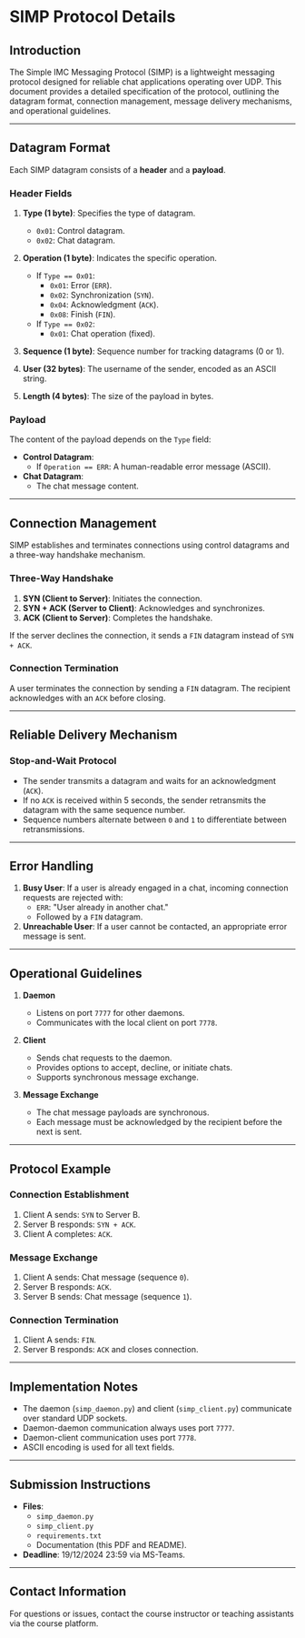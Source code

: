 # SIMP Protocol Details

## **Introduction**
The Simple IMC Messaging Protocol (SIMP) is a lightweight messaging protocol designed for reliable chat applications operating over UDP. This document provides a detailed specification of the protocol, outlining the datagram format, connection management, message delivery mechanisms, and operational guidelines.

---

## **Datagram Format**
Each SIMP datagram consists of a **header** and a **payload**.

### **Header Fields**
1. **Type (1 byte)**: Specifies the type of datagram.
   - `0x01`: Control datagram.
   - `0x02`: Chat datagram.

2. **Operation (1 byte)**: Indicates the specific operation.
   - If `Type == 0x01`:
     - `0x01`: Error (`ERR`).
     - `0x02`: Synchronization (`SYN`).
     - `0x04`: Acknowledgment (`ACK`).
     - `0x08`: Finish (`FIN`).
   - If `Type == 0x02`:
     - `0x01`: Chat operation (fixed).

3. **Sequence (1 byte)**: Sequence number for tracking datagrams (0 or 1).

4. **User (32 bytes)**: The username of the sender, encoded as an ASCII string.

5. **Length (4 bytes)**: The size of the payload in bytes.

### **Payload**
The content of the payload depends on the `Type` field:
- **Control Datagram**:
  - If `Operation == ERR`: A human-readable error message (ASCII).
- **Chat Datagram**:
  - The chat message content.

---

## **Connection Management**
SIMP establishes and terminates connections using control datagrams and a three-way handshake mechanism.

### **Three-Way Handshake**
1. **SYN (Client to Server)**: Initiates the connection.
2. **SYN + ACK (Server to Client)**: Acknowledges and synchronizes.
3. **ACK (Client to Server)**: Completes the handshake.

If the server declines the connection, it sends a `FIN` datagram instead of `SYN + ACK`.

### **Connection Termination**
A user terminates the connection by sending a `FIN` datagram. The recipient acknowledges with an `ACK` before closing.

---

## **Reliable Delivery Mechanism**
### **Stop-and-Wait Protocol**
- The sender transmits a datagram and waits for an acknowledgment (`ACK`).
- If no `ACK` is received within 5 seconds, the sender retransmits the datagram with the same sequence number.
- Sequence numbers alternate between `0` and `1` to differentiate between retransmissions.

---

## **Error Handling**
1. **Busy User**: If a user is already engaged in a chat, incoming connection requests are rejected with:
   - `ERR`: "User already in another chat."
   - Followed by a `FIN` datagram.
2. **Unreachable User**: If a user cannot be contacted, an appropriate error message is sent.

---

## **Operational Guidelines**
1. **Daemon**
   - Listens on port `7777` for other daemons.
   - Communicates with the local client on port `7778`.

2. **Client**
   - Sends chat requests to the daemon.
   - Provides options to accept, decline, or initiate chats.
   - Supports synchronous message exchange.

3. **Message Exchange**
   - The chat message payloads are synchronous.
   - Each message must be acknowledged by the recipient before the next is sent.

---

## **Protocol Example**
### **Connection Establishment**
1. Client A sends: `SYN` to Server B.
2. Server B responds: `SYN + ACK`.
3. Client A completes: `ACK`.

### **Message Exchange**
1. Client A sends: Chat message (sequence `0`).
2. Server B responds: `ACK`.
3. Server B sends: Chat message (sequence `1`).

### **Connection Termination**
1. Client A sends: `FIN`.
2. Server B responds: `ACK` and closes connection.

---

## **Implementation Notes**
- The daemon (`simp_daemon.py`) and client (`simp_client.py`) communicate over standard UDP sockets.
- Daemon-daemon communication always uses port `7777`.
- Daemon-client communication uses port `7778`.
- ASCII encoding is used for all text fields.

---

## **Submission Instructions**
- **Files**:
  - `simp_daemon.py`
  - `simp_client.py`
  - `requirements.txt`
  - Documentation (this PDF and README).
- **Deadline**: 19/12/2024 23:59 via MS-Teams.

---

## **Contact Information**
For questions or issues, contact the course instructor or teaching assistants via the course platform.

